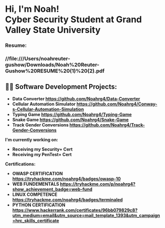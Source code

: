 <h1>Hi, I'm Noah! <br/><a>Cyber Security Student at Grand Valley State University</a>

<h3>Resume:<h3>
  <b> //file:///Users/noahreuter-gushow/Downloads/Noah%20Reuter-Gushow%20RESUME%20(1)%20(2).pdf </b>

 <h2>👨‍💻 Software Development Projects:</h2>

- <b>Data Converter   https://github.com/Noahrg4/Data-Converter </b>
- <b> Cellular Automation Simulator   https://github.com/Noahrg4/Conway-s-Cellular-Automation-Simulation </b>
- <b> Typing Game https://github.com/Noahrg4/Typing-Game
- <b> Snake Game https://github.com/Noahrg4/Snake-Game
- <b> Track Gender Conversions https://github.com/Noahrg4/Track-Gender-Conversions

I'm currently working on: 
- Receiving my Security+ Cert
- Receiving my PenTest+ Cert

  
Certifications: 
- OWASP CERTIFICATION https://tryhackme.com/noahrg4/badges/owasp-10
- WEB FUNDEMENTALS https://tryhackme.com/p/noahrg4?show_achievement_badge=web-fund
- LINUX COMPETENCE https://tryhackme.com/noahrg4/badges/terminaled
- PYTHON CERTIFICATION https://www.hackerrank.com/certificates/96bb079829c8?utm_medium=email&utm_source=mail_template_1393&utm_campaign=hrc_skills_certificate
  
  
 <!--
**joshmadakor1/joshmadakor1** is a ✨ _special_ ✨ repository because its `README.md` (this file) appears on your GitHub profile.

Here are some ideas to get you started:

- 🔭 I’m currently working on ...
- 🌱 I’m currently learning ...
- 👯 I’m looking to collaborate on ...
- 🤔 I’m looking for help with ...
- 💬 Ask me about ...
- 📫 How to reach me: ...
- 😄 Pronouns: ...
- ⚡ Fun fact: ...
-->
